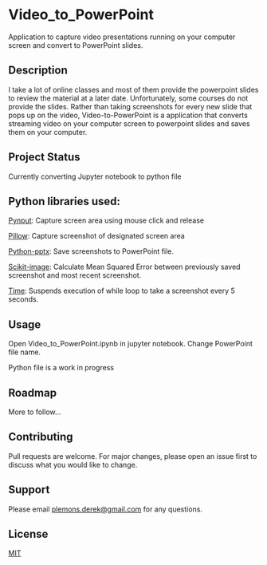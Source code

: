 # Video_to_PowerPoint

Application to capture video presentations running on your computer screen and convert to PowerPoint slides.

## Description

I take a lot of online classes and most of them provide the powerpoint slides to review the material at a later date. Unfortunately, some courses do not provide the slides. Rather than taking screenshots for every new slide that pops up on the video, Video-to-PowerPoint is a application that converts streaming video on your computer screen to powerpoint slides and saves them on your computer.

## Project Status

Currently converting Jupyter notebook to python file

## Python libraries used:

[Pynput](https://github.com/moses-palmer/pynput): Capture screen area using mouse click and release

[Pillow](https://github.com/python-pillow/Pillow): Capture screenshot of designated screen area

[Python-pptx](https://github.com/scanny/python-pptx): Save screenshots to PowerPoint file.

[Scikit-image](https://github.com/scikit-image/scikit-image): Calculate Mean Squared Error between previously saved screenshot and most recent screenshot.

[Time](https://docs.python.org/3/library/time.html): Suspends execution of while loop to take a screenshot every 5 seconds.


## Usage

Open Video_to_PowerPoint.ipynb in jupyter notebook. Change PowerPoint file name. 

Python file is a work in progress

## Roadmap

More to follow...

## Contributing
Pull requests are welcome. For major changes, please open an issue first to discuss what you would like to change.

## Support

Please email plemons.derek@gmail.com for any questions.

## License
[MIT](https://choosealicense.com/licenses/mit/)
